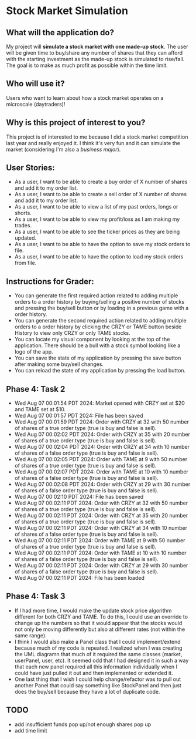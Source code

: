 # Stock Market Simulation

## What will the application do?
My project will **simulate a stock market with one made-up stock**. The user will be given time to buy/share any number of shares that they can afford with the starting investment as the made-up stock is simulated to rise/fall. The goal is to make as much profit as possible within the time limit. 

## Who will use it?
Users who want to learn about how a stock market operates on a microscale (daytraders)!

## Why is this project of interest to you?
This project is of interested to me because I did a stock market competition last year and really enjoyed it. I think it's very fun and it can simulate the market (considering I'm also a _business_ _major_).


## User Stories:
* As a user, I want to be able to create a buy order of X number of shares and add it to my order list.
* As a user, I want to be able to create a sell order of X number of shares and add it to my order list.
* As a user, I want to be able to view a list of my past orders, longs or shorts.
* As a user, I want to be able to view my profit/loss as I am making my trades.
* As a user, I want to be able to see the ticker prices as they are being updated.
* As a user, I want to be able to have the option to save my stock orders to file.
* As a user, I want to be able to have the option to load my stock orders from file.

## Instructions for Grader:
* You can generate the first required action related to adding multiple orders to a order history by buying/selling a positive number of stocks and pressing the buy/sell button or by loading in a previous game with a order history.
* You can generate the second required action related to adding multiple orders to a order history by clicking the CRZY or TAME button beside History to view only CRZY or only TAME stocks.
* You can locate my visual component by looking at the top of the application. There should be a bull with a stock symbol looking like a logo of the app.
* You can save the state of my application by pressing the save button after making some buy/sell changes.
* You can reload the state of my application by pressing the load button.

## Phase 4: Task 2
* Wed Aug 07 00:01:54 PDT 2024: Market opened with CRZY set at $20 and TAME set at $10.
* Wed Aug 07 00:01:57 PDT 2024: File has been saved
* Wed Aug 07 00:01:59 PDT 2024: Order with CRZY at 32 with 50 number of shares of a true order type (true is buy and false is sell).
* Wed Aug 07 00:02:02 PDT 2024: Order with CRZY at 35 with 20 number of shares of a true order type (true is buy and false is sell).
* Wed Aug 07 00:02:04 PDT 2024: Order with CRZY at 34 with 10 number of shares of a false order type (true is buy and false is sell).
* Wed Aug 07 00:02:05 PDT 2024: Order with TAME at 9 with 50 number of shares of a true order type (true is buy and false is sell).
* Wed Aug 07 00:02:07 PDT 2024: Order with TAME at 10 with 10 number of shares of a false order type (true is buy and false is sell).
* Wed Aug 07 00:02:08 PDT 2024: Order with CRZY at 29 with 30 number of shares of a false order type (true is buy and false is sell).
* Wed Aug 07 00:02:10 PDT 2024: File has been saved
* Wed Aug 07 00:02:11 PDT 2024: Order with CRZY at 32 with 50 number of shares of a true order type (true is buy and false is sell).
* Wed Aug 07 00:02:11 PDT 2024: Order with CRZY at 35 with 20 number of shares of a true order type (true is buy and false is sell).
* Wed Aug 07 00:02:11 PDT 2024: Order with CRZY at 34 with 10 number of shares of a false order type (true is buy and false is sell).
* Wed Aug 07 00:02:11 PDT 2024: Order with TAME at 9 with 50 number of shares of a true order type (true is buy and false is sell).
* Wed Aug 07 00:02:11 PDT 2024: Order with TAME at 10 with 10 number of shares of a false order type (true is buy and false is sell).
* Wed Aug 07 00:02:11 PDT 2024: Order with CRZY at 29 with 30 number of shares of a false order type (true is buy and false is sell).
* Wed Aug 07 00:02:11 PDT 2024: File has been loaded

## Phase 4: Task 3
* If I had more time, I would make the update stock price algorithm different for both CRZY and TAME. To do this, I could use an override to change up the numbers so that it would appear that the stocks would not only be moving differently but also at different rates (not within the same range).
* I think I would also make a Panel class that I could implement/extend because much of my code is repeated. I realized when I was creating the UML diagramn that much of it required the same classes (market, userPanel, user, etc). It seemed odd that I had designed it in such a way that each new panel required all this information individually when I could have just pulled it out and then implemented or extended it.
* One last thing that I wish I could help change/refactor was to pull out another Panel that could say something like StockPanel and then just does the buy/sell because they have a lot of duplicate code.

## TODO
* add insufficient funds pop up/not enough shares pop up
* add time limit